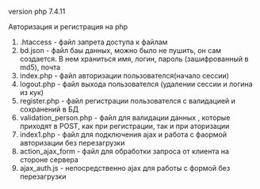 version php 7.4.11

Авторизация и регистрация на php

1. .htaccess - файл запрета доступа к файлам
2. bd.json - файл баы данных, можно было не пушить, он сам создается. В нем храниться имя, логин, пароль (зашифрованный в md5), почта
3. index.php - файл авторизации пользователся(начало сессии)
4. logout.php -  файл выхода пользователся (удалении сессии и логина из кук)
5. register.php - файл регистрации пользователся с валидацией и сохранений в БД
6. validation_person.php - файл для валидации данных , которые приходят в POST, как при регистрации, так и при аторизации
7. index1.php - файл для подключения ajax и работа с фаормой авторизации без перезагрузки
8. action_ajax_form - файл для обработки запроса от клиента на стороне сервера
9. ajax_auth.js - непосредственно ajax для работы с формой без перезагрузки
